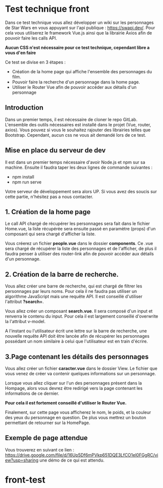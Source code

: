 # Test technique front
Dans ce test technique vous allez développer un wiki sur les personnages de Star Wars en vous appuyant sur l'api publique : https://swapi.dev/.
Pour cela vous utiliserez le framework Vue.js ainsi que la librairie Axios afin de pouvoir faire les calls API.

**Aucun CSS n'est nécessaire pour ce test technique, cependant libre a vous d'en faire**

Ce test se divise en 3 étapes :
- Création de la home page qui affiche l'ensemble des personnages du film.
- Pouvoir faire la recherche d'un personnage dans la home page.
- Utiliser le Router Vue afin de pouvoir accéder aux détails d'un personnage

## Introduction
Dans un premier temps, il est nécessaire de cloner le repo GitLab. L'ensemble des outils nécessaires est installé dans le projet (Vue, router, axios). Vous pouvez si vous le souhaitez rajouter des librairies telles que Bootstrap. Cependant, aucun css ne vous ait demandé lors de ce test.

## Mise en place du serveur de dev
Il est dans un premier temps nécessaire d'avoir Node.js et npm sur sa machine.
Ensuite il faudra taper les deux lignes de commande suivantes :
- npm install
- npm run serve

Votre serveur de développement sera alors UP. Si vous avez des soucis sur cette partie, n'hésitez pas a nous contacter.

## 1. Création de la home page
Le call API chargé de récupérer les personnages sera fait dans le fichier Home.vue, la liste récupérée sera ensuite passé en paramètre (props) d'un composant qui sera chargé d'afficher la liste.

Vous créerez un fichier **people.vue** dans le dossier **components**. Ce .vue sera chargé de récupérer la liste des personnages et de l'afficher, de plus il faudra penser à utiliser des router-link afin de pouvoir accéder aux détails d'un personnage.

## 2. Création de la barre de recherche.
Vous allez créer une barre de recherche, qui est chargé de filtrer les personnages par leurs noms. Pour cela il ne faudra pas utiliser un algorithme JavaScript mais une requête API. Il est conseillé d'utiliser l'attribut **?search=**.

Vous allez créer un composant **search.vue**. Il sera composé d'un input et renverra le contenu du input. Pour cela il est largement conseillé d'overwrite la l'attribut v-model.

A l'instant ou l'utilisateur écrit une lettre sur la barre de recherche, une nouvelle requête API doit être lancée afin de récupérer les personnages possédant un nom similaire à celui que l'utilisateur est en train d'écrire.

## 3.Page contenant les détails des personnages
Vous allez créer un fichier **caracter.vue** dans le dossier View. Le fichier que vous venez de créer va contenir quelques informations sur un personnage.

Lorsque vous allez cliquer sur l'un des personnages présent dans la Hompage, alors vous devrez être redirigé vers la page contenant les informations de ce dernier.

**Pour cela il est fortement conseillé d'utiliser le Router Vue.**

Finalement, sur cette page vous afficherez le nom, le poids, et la couleur des yeux du personnage en question. De plus vous mettrez un bouton permettant de retourner sur la HomePage.

## Exemple de page attendue

Vous trouverez en suivant ce lien : https://drive.google.com/file/d/16Up5Df6mPVkp651DQE3LfCO1el0FGgRC/view?usp=sharing
une démo de ce qui est attendu.


# front-test
